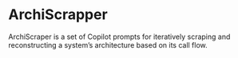 # ArchiScrapper
ArchiScraper is a set of Copilot prompts for iteratively scraping and reconstructing a system’s architecture based on its call flow.
